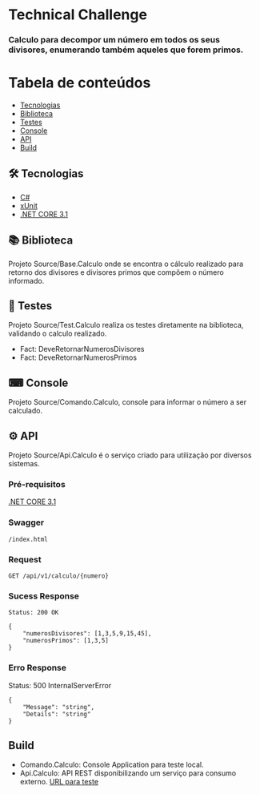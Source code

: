 # Technical Challenge

### Calculo para decompor um número em todos os seus divisores, enumerando também aqueles que forem primos.

Tabela de conteúdos
=================
<!--ts-->
   * [Tecnologias](#-tecnologias)
   * [Biblioteca](#-biblioteca)
   * [Testes](#-testes)
   * [Console](#-console)
   * [API](#-api)
   * [Build](#build)
<!--te-->

## 🛠 Tecnologias
- [C#](https://docs.microsoft.com/pt-br/dotnet/csharp/)
- [xUnit](https://xunit.net/)
- [.NET CORE 3.1](https://dotnet.microsoft.com/download/dotnet/3.1)

## 📚 Biblioteca
Projeto Source/Base.Calculo onde se encontra o cálculo realizado para retorno dos divisores e divisores primos que compõem o número informado.

## 🧪 Testes
Projeto Source/Test.Calculo realiza os testes diretamente na biblioteca, validando o calculo realizado.
- Fact: DeveRetornarNumerosDivisores
- Fact: DeveRetornarNumerosPrimos

## ⌨ Console
Projeto Source/Comando.Calculo, console para informar o número a ser calculado.

## ⚙ API
Projeto Source/Api.Calculo é o serviço criado para utilização por diversos sistemas.

### Pré-requisitos
[.NET CORE 3.1](https://dotnet.microsoft.com/download/dotnet/3.1)

### Swagger

`/index.html`

### Request

`GET /api/v1/calculo/{numero}`

### Sucess Response

    Status: 200 OK
    
	{
		"numerosDivisores": [1,3,5,9,15,45],
		"numerosPrimos": [1,3,5]
	}
	
### Erro Response	

Status: 500 InternalServerError
    
	{
		"Message": "string",
		"Details": "string"
	}
	
## Build	
- Comando.Calculo: Console Application para teste local.
- Api.Calculo: API REST disponibilizando um serviço para consumo externo. <a href="http://52.249.193.55/Api.Calculo/index.html" target="_blank">URL para teste</a>